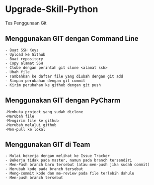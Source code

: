 # Upgrade-Skill-Python
Tes Penggunaan Git

## Menggunakan GIT dengan Command Line
    - Buat SSH Keys
    - Upload ke Github
    - Buat repository
    - Copy alamat SSH
    - Clobe dengan perintah git clone <alamat ssh>
    - Ubah file
    - Tambahkan ke daftar file yang diubah dengan git add
    - Simpan perubahan dengan git commit
    - Kirim perubahan ke github dengan git push
    
## Menggunakan GIT dengan PyCharm
    -Membuka project yang sudah diclone
    -Merubah file
    -Mengirim file ke github
    -Merubah melalui github 
    -Men-pull ke lokal
    
## Menggunakan GIT di Team
    - Mulai bekerja dengan melihat ke Issue Tracker
    - Bekerja tidak pada master, namun pada branch tersendiri
    - Men-Push branch baru tersebut (atau men-push jika sudah commit)
    - Merubah kode pada branch tersebut
    - Meng-commit kode dan me-review pada file terlebih dahulu
    - Men-push branch tersebut
